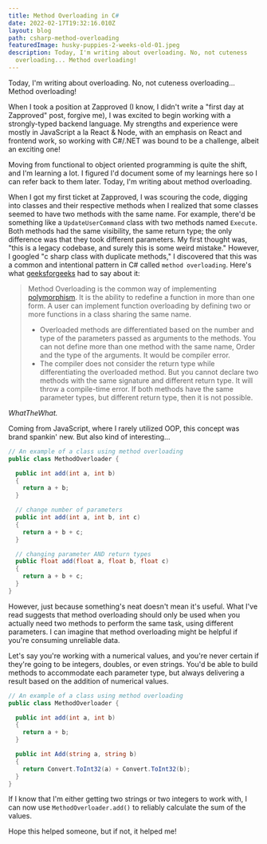 ```yaml
---
title: Method Overloading in C#
date: 2022-02-17T19:32:16.010Z
layout: blog
path: csharp-method-overloading
featuredImage: husky-puppies-2-weeks-old-01.jpeg
description: Today, I'm writing about overloading. No, not cuteness
  overloading... Method overloading!
---
```

Today, I'm writing about overloading. No, not cuteness overloading... Method overloading!

When I took a position at Zapproved (I know, I didn't write a "first day at Zapproved" post, forgive me), I was excited to begin working with a strongly-typed backend language. My strengths and experience were mostly in JavaScript a la React & Node, with an emphasis on React and frontend work, so working with C#/.NET was bound to be a challenge, albeit an exciting one!

Moving from functional to object oriented programming is quite the shift, and I'm learning a lot. I figured I'd document some of my learnings here so I can refer back to them later. Today, I'm writing about method overloading.

When I got my first ticket at Zapproved, I was scouring the code, digging into classes and their respective methods when I realized that some classes seemed to have two methods with the same name. For example, there'd be something like a `UpdateUserCommand` class with two methods named `Execute`. Both methods had the same visibility, the same return type; the only difference was that they took different parameters. My first thought was, "this is a legacy codebase, and surely this is some weird mistake." However, I googled "c sharp class with duplicate methods," I discovered that this was a common and intentional pattern in C# called `method overloading`. Here's what [geeksforgeeks](https://www.geeksforgeeks.org/c-sharp-method-overloading/) had to say about it:

> Method Overloading is the common way of implementing [polymorphism](https://docs.microsoft.com/en-us/dotnet/csharp/fundamentals/object-oriented/polymorphism). It is the ability to redefine a function in more than one form. A user can implement function overloading by defining two or more functions in a class sharing the same name. 
>
> * Overloaded methods are differentiated based on the number and type of the parameters passed as arguments to the methods.
>   You can not define more than one method with the same name, Order and the type of the arguments. It would be compiler error.
> * The compiler does not consider the return type while differentiating the overloaded method. But you cannot declare two methods with the same signature and different return type.  It will throw a compile-time error. If both methods have the same parameter types, but different return type, then it is not possible.

*WhatTheWhat.*

Coming from JavaScript, where I rarely utilized OOP, this concept was brand spankin' new. But also kind of interesting...

```csharp
// An example of a class using method overloading
public class MethodOverloader {

  public int add(int a, int b)
  {
    return a + b;
  }

  // change number of parameters
  public int add(int a, int b, int c) 
  {
    return a + b + c;
  }

  // changing parameter AND return types
  public float add(float a, float b, float c)
  {
    return a + b + c;
  }
}
```

However, just because something's neat doesn't mean it's useful. What I've read suggests that method overloading should only be used when you actually need two methods to perform the same task, using different parameters. I can imagine that method overloading might be helpful if you're consuming unreliable data. 

Let's say you're working with a numerical values, and you're never certain if they're going to be integers, doubles, or even strings. You'd be able to build methods to accommodate each parameter type, but always delivering a result based on the addition of numerical values.

```csharp
// An example of a class using method overloading
public class MethodOverloader {

  public int add(int a, int b)
  {
    return a + b;
  }

  public int Add(string a, string b) 
  {
    return Convert.ToInt32(a) + Convert.ToInt32(b);
  }
}
```

If I know that I'm either getting two strings or two integers to work with, I can now use `MethodOverloader.add()` to reliably calculate the sum of the values.

Hope this helped someone, but if not, it helped me!